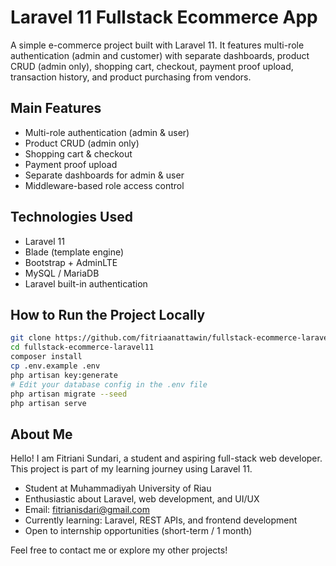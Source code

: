 # Laravel 11 Fullstack Ecommerce App

A simple e-commerce project built with Laravel 11. It features multi-role authentication (admin and customer) with separate dashboards, product CRUD (admin only), shopping cart, checkout, payment proof upload, transaction history, and product purchasing from vendors.

## Main Features
- Multi-role authentication (admin & user)
- Product CRUD (admin only)
- Shopping cart & checkout
- Payment proof upload
- Separate dashboards for admin & user
- Middleware-based role access control

## Technologies Used
- Laravel 11
- Blade (template engine)
- Bootstrap + AdminLTE
- MySQL / MariaDB
- Laravel built-in authentication

## How to Run the Project Locally

```bash
git clone https://github.com/fitriaanattawin/fullstack-ecommerce-laravel11.git
cd fullstack-ecommerce-laravel11
composer install
cp .env.example .env
php artisan key:generate
# Edit your database config in the .env file
php artisan migrate --seed
php artisan serve
```
## About Me
Hello! I am Fitriani Sundari, a student and aspiring full-stack web developer.  
This project is part of my learning journey using Laravel 11.

- Student at Muhammadiyah University of Riau
- Enthusiastic about Laravel, web development, and UI/UX
- Email: fitrianisdari@gmail.com
- Currently learning: Laravel, REST APIs, and frontend development
- Open to internship opportunities (short-term / 1 month)

Feel free to contact me or explore my other projects!
